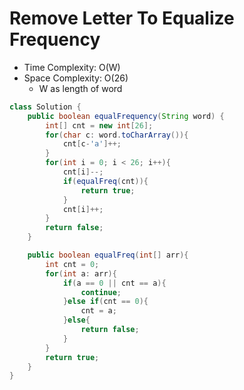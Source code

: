 # Remove Letter To Equalize Frequency

- Time Complexity: O(W)
- Space Complexity: O(26)
  - W as length of word

```java
class Solution {
    public boolean equalFrequency(String word) {
        int[] cnt = new int[26];
        for(char c: word.toCharArray()){
            cnt[c-'a']++;
        }
        for(int i = 0; i < 26; i++){
            cnt[i]--;
            if(equalFreq(cnt)){
                return true;
            }
            cnt[i]++;
        }
        return false;
    }

    public boolean equalFreq(int[] arr){
        int cnt = 0;
        for(int a: arr){
            if(a == 0 || cnt == a){
                continue;
            }else if(cnt == 0){
                cnt = a;
            }else{
                return false;
            }
        }
        return true;
    }
}

```
